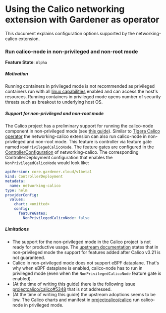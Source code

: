 # Using the Calico networking extension with Gardener as operator

This document explains configuration options supported by the networking-calico extension.

### Run calico-node in non-privileged and non-root mode

**Feature State**: `Alpha`

##### Motivation

Running containers in privileged mode is not recommended as privileged containers run with all [linux capabilities](https://man7.org/linux/man-pages/man7/capabilities.7.html) enabled and can access the host's resources. Running containers in privileged mode opens number of security threats such as breakout to underlying host OS.

##### Support for non-privileged and non-root mode

The Calico project has a preliminary support for running the calico-node component in non-privileged mode (see [this guide](https://projectcalico.docs.tigera.io/security/non-privileged)). Similar to [Tigera Calico operator](https://github.com/tigera/operator) the networking-calico extension can also run calico-node in non-privileged and non-root mode. This feature is controller via feature gate named `NonPrivilegedCalicoNode`. The feature gates are configured in the [ControllerConfiguration](../example/00-componentconfig.yaml) of networking-calico. The corresponding ControllerDeployment configuration that enables the `NonPrivilegedCalicoNode` would look like:

```yaml
apiVersion: core.gardener.cloud/v1beta1
kind: ControllerDeployment
metadata:
  name: networking-calico
type: helm
providerConfig:
  values:
    chart: <omitted>
    config:
      featureGates:
        NonPrivilegedCalicoNode: false
```

##### Limitations

- The support for the non-privileged mode in the Calico project is not ready for productive usage. The [upstream documentation](https://projectcalico.docs.tigera.io/security/non-privileged) states that in non-privileged mode the support for features added after Calico v3.21 is not guaranteed.
- Calico in non-privileged mode does not support eBPF dataplane. That's why when eBPF dataplane is enabled, calico-node has to run in privileged mode (even when the `NonPrivilegedCalicoNode` feature gate is enabled).
- (At the time of writing this guide) there is the following issue [projectcalico/calico#5348](https://github.com/projectcalico/calico/issues/5348) that is not addressed.
- (At the time of writing this guide) the upstream adoptions seems to be low. The Calico charts and manifest in [projectcalico/calico](https://github.com/projectcalico/calico) run calico-node in privileged mode. 
